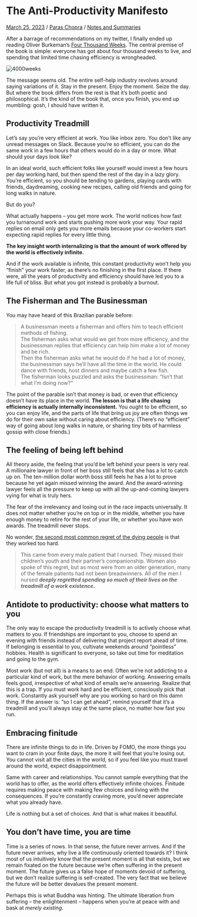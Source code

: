 # The Anti-Productivity Manifesto

[March 25, 2023](https://invertedpassion.com/the-anti-productivity-manifesto/) / [Paras Chopra](https://invertedpassion.com/author/paraschopra/) / [Notes and Summaries](https://invertedpassion.com/category/notes-and-summaries/)

After a barrage of recommendations on my twitter, I finally ended up reading Oliver Burkeman’s [Four Thousand Weeks](https://www.oliverburkeman.com/books). The central premise of the book is simple: everyone has got about four thousand weeks to live, and spending that limited time chasing efficiency is wrongheaded.

![4000weeks](https://invertedpassion.com/wp-content/uploads/2023/03/51RZveXXoeL.jpg)

The message seems old. The entire self-help industry revolves around saying variations of it. Stay in the present. Enjoy the moment. Seize the day. But where the book differs from the rest is that it’s both poetic and philosophical. It’s the kind of the book that, once you finish, you end up mumbling: gosh, I should have written it.

## Productivity Treadmill

Let’s say you’re very efficient at work. You like inbox zero. You don’t like any unread messages on Slack. Because you’re so efficient, you can do the same work in a few hours that others would do in a day or more. What should your days look like?

In an ideal world, such efficient folks like yourself would invest a few hours per day working hard, but then spend the rest of the day in a lazy glory. You’re efficient, so you should be tending to gardens, playing cards with friends, daydreaming, cooking new recipes, calling old friends and going for long walks in nature.

But do you?

What actually happens – you get more work. The world notices how fast you turnaround work and starts pushing more work your way. Your rapid replies on email only gets you more emails because your co-workers start expecting rapid replies for every little thing.

**The key insight worth internalizing is that the amount of work offered by the world is effectively infinite.**

And if the work available is infinite, this constant productivity won’t help you “finish” your work faster, as there’s no finishing in the first place. If there were, all the years of productivity and efficiency should have led you to a life full of bliss. But what you got instead is probably a burnout.

## The Fisherman and The Businessman

You may have heard of this Brazilian parable before:

> A businessman meets a fisherman and offers him to teach efficient methods of fishing.  
> The fisherman asks what would we get from more efficiency, and the businessman replies that efficiency can help him make a lot of money and be rich.  
> Then the fisherman asks what he would do if he had a lot of money, the businessman says he’ll have all the time in the world. He could dance with friends, host dinners and maybe catch a few fish.  
> The fisherman looks puzzled and asks the businessman: “Isn’t that what I’m doing now?”

The point of the parable isn’t that money is bad, or even that efficiency doesn’t have its place in the world. **The lesson is that a life chasing efficiency is actually internally inconsistent.** You ought to be efficient, so you can enjoy life, and the parts of life that bring us joy are often things we do for their own sake without caring about efficiency. (There’s no “efficient” way of going about long walks in nature, or sharing tiny bits of harmless gossip with close friends.)


## The feeling of being left behind

All theory aside, the feeling that you’d be left behind your peers is very real. A millionaire lawyer in front of her boss still feels that she has a lot to catch up on. The ten-million dollar worth boss still feels he has a lot to prove because he yet again missed winning the award. And the award-winning lawyer feels all the pressure to keep up with all the up-and-coming lawyers vying for what is truly hers.

The fear of the irrelevancy and losing out in the race impacts universally. It does not matter whether you’re on top or in the middle, whether you have enough money to retire for the rest of your life, or whether you have won awards. The treadmill never stops.

No wonder, [the second most common regret of the dying people](https://www.theguardian.com/lifeandstyle/2012/feb/01/top-five-regrets-of-the-dying) is that they worked too hard.

> This came from every male patient that I nursed. They missed their children’s youth and their partner’s companionship. Women also spoke of this regret, but as most were from an older generation, many of the female patients had not been breadwinners. All of the men I nursed ***deeply regretted spending so much of their lives on the treadmill of a work existence.***

## Antidote to productivity: choose what matters to you

The only way to escape the productivity treadmill is to actively choose what matters to you. If friendships are important to you, choose to spend an evening with friends instead of delivering that project report ahead of time. If belonging is essential to you, cultivate weekends around “pointless” hobbies. Health is significant to everyone, so take out time for meditation and going to the gym.

Most work (but not all) is a means to an end. Often we’re not addicting to a particular kind of work, but the mere behavior of working. Answering emails feels good, irrespective of what kind of emails we’re answering. Realize that this is a trap. If you must work hard and be efficient, consciously pick that work. Constantly ask yourself why are you working so hard on this damn thing. If the answer is: “so I can get ahead“, remind yourself that it’s a treadmill and you’ll always stay at the same place, no matter how fast you run.

## Embracing finitude

There are infinite things to do in life. Driven by FOMO, the more things you want to cram in your finite days, the more it will feel that you’re losing out. You cannot visit all the cities in the world, so if you feel like you must travel around the world, expect disappointment.

Same with career and relationships. You cannot sample everything that the world has to offer, as the world offers effectively infinite choices. Finitude requires making peace with making few choices and living with the consequences. If you’re constantly craving more, you’d never appreciate what you already have.

Life is nothing but a set of choices. And that is what makes it beautiful.

## You don’t have time, you are time

Time is a series of nows. In that sense, the future never arrives. And if the future never arrives, why live a life continuously oriented towards it? I think most of us intuitively know that the present moment is all that exists, but we remain fixated on the future because we’re often suffering in the present moment. The future gives us a false hope of moments devoid of suffering, but we don’t realize suffering is self-created. The very fact that we believe the future will be better devalues the present moment.

Perhaps this is what Buddha was hinting. The ultimate liberation from suffering – the enlightenment – happens when you’re at peace with and bask at *merely existing*.


